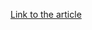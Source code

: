 [Link to the article](https://www.bleepingcomputer.com/news/security/ford-investgates-alleged-breach-following-customer-data-leak/)
